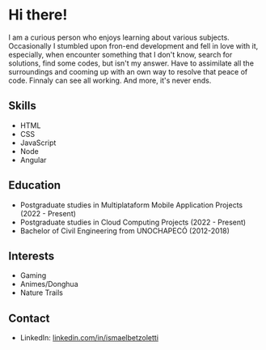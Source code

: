 # Hi there!

I am a curious person who enjoys learning about various subjects. Occasionally I stumbled upon fron-end development and fell in love with it, especially, when encounter something that I don't know, search for solutions, find some codes, but isn't my answer.  Have to assimilate all the surroundings and cooming up with an own way to resolve that peace of code. Finnaly can see all working. And more, it's never ends.


## Skills
- HTML
- CSS
- JavaScript
- Node
- Angular


## Education
- Postgraduate studies in Multiplataform Mobile Application Projects (2022 - Present)
- Postgraduate studies in Cloud Computing Projects (2022 - Present)
- Bachelor of Civil Engineering from UNOCHAPECÓ (2012-2018)


## Interests
- Gaming
- Animes/Donghua
- Nature Trails

## Contact
- LinkedIn: [linkedin.com/in/ismaelbetzoletti](https://linkedin.com/in/ismaelbetzoletti)
